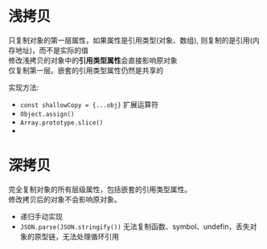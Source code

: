 # 浅拷贝

只复制对象的第一层属性，如果属性是引用类型(对象、数组), 则复制的是引用(内存地址)，而不是实际的值  
修改浅拷贝的对象中的**引用类型属性**会直接影响原对象  
仅复制第一层。嵌套的引用类型属性仍然是共享的  

实现方法: 
- `const shallowCopy = {...obj}` 扩展运算符  
- `Object.assign()` 
- `Array.prototype.slice()`
- 

# 深拷贝
完全复制对象的所有层级属性，包括嵌套的引用类型属性。  
修改拷贝后的对象不会影响原对象。

- 递归手动实现
- `JSON.parse(JSON.stringify())` 无法复制函数、symbol、undefin，丢失对象的原型链，无法处理循环引用